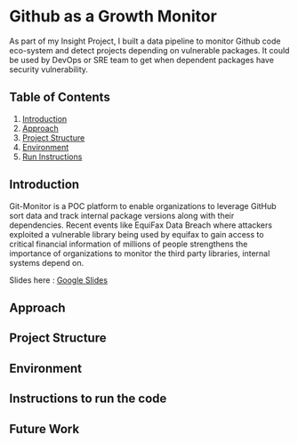 # Github as a Growth Monitor

As part of my Insight Project, I built a data pipeline to monitor Github code eco-system and detect projects depending on vulnerable packages. It could be used by DevOps or SRE team to get when dependent packages have security vulnerability.

## Table of Contents
1. [Introduction](README.md#introduction)
2. [Approach](README.md#approach)
3. [Project Structure](README.md#project-structure)
4. [Environment](README.md#Environment)
5. [Run Instructions](README.md#instructions-to-run-the-code)

## Introduction

Git-Monitor is a POC platform to enable organizations to leverage GitHub sort data and track internal package versions along with their dependencies. Recent events like EquiFax Data Breach where attackers exploited a vulnerable library being used by equifax to gain access to critical financial information of millions of people strengthens the importance of organizations to monitor the third party libraries, internal systems depend on.

Slides here : [Google Slides](https://docs.google.com/presentation/d/17piEWtwxwMT8t5XVfJ0BHs1-1A_t7AkdP_w1gdvQENU/edit#slide=id.g4f145657b5_0_365)
## Approach

## Project Structure

## Environment

## Instructions to run the code

## Future Work

